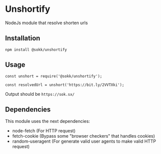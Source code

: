 # Unshortify


NodeJs module that resolve shorten urls

## Installation

  `npm install @sokk/unshortify`

## Usage

    const unshort = require('@sokk/unshortify');

    const resolvedUrl = unshort('https://bit.ly/2VVTXki');
  
  
  Output should be `https://sok.sx/`


## Dependencies

This module uses the next dependencies:
- node-fetch (For HTTP request)
- fetch-cookie (Bypass some "browser checkers" that handles cookies)
- random-useragent (For generate valid user agents to make valid HTTP request)
